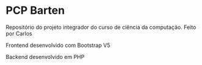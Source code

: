 # PCP Barten
Repositório do projeto integrador do curso de ciência da computação. 
Feito por Carlos

Frontend desenvolvido com Bootstrap V5

Backend desenvolvido em PHP
